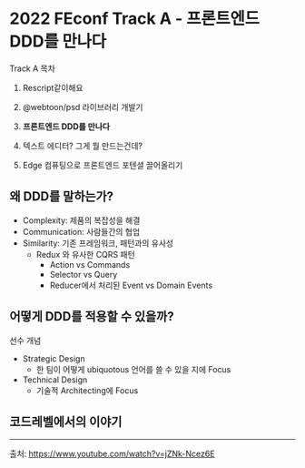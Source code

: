 # 2022 FEconf Track A - 프론트엔드 DDD를 만나다

Track A 목차

1. Rescript같이해요

2. @webtoon/psd 라이브러리 개발기

3. **프론트엔드 DDD를 만나다** 

4. 텍스트 에디터? 그게 뭘 만드는건데? 

5. Edge 컴퓨팅으로 프론트엔드 포텐셜 끌어올리기 



## 왜 DDD를 말하는가?

- Complexity: 제품의 복잡성을 해결
- Communication: 사람들간의 협업
- Similarity: 기존 프레임워크, 패턴과의 유사성
  - Redux 와 유사한 CQRS 패턴
    - Action vs Commands
    - Selector vs Query
    - Reducer에서 처리된 Event vs Domain Events 



## 어떻게 DDD를 적용할 수 있을까?

선수 개념

- Strategic Design
  - 한 팀이 어떻게 ubiquotous 언어를 쓸 수 있을 지에 Focus
- Technical Design
  - 기술적 Architecting에 Focus







## 코드레벨에서의 이야기







---

출처: https://www.youtube.com/watch?v=jZNk-Ncez6E